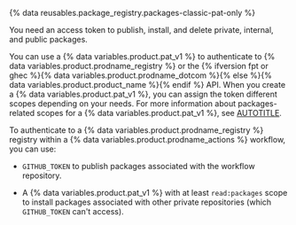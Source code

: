 {% data reusables.package_registry.packages-classic-pat-only %}

You need an access token to publish, install, and delete private, internal, and public packages.

You can use a {% data variables.product.pat_v1 %} to authenticate to {% data variables.product.prodname_registry %} or the {% ifversion fpt or ghec %}{% data variables.product.prodname_dotcom %}{% else %}{% data variables.product.product_name %}{% endif %} API. When you create a {% data variables.product.pat_v1 %}, you can assign the token different scopes depending on your needs. For more information about packages-related scopes for a {% data variables.product.pat_v1 %}, see [AUTOTITLE](/packages/learn-github-packages/about-permissions-for-github-packages#about-scopes-and-permissions-for-package-registries).

To authenticate to a {% data variables.product.prodname_registry %} registry within a {% data variables.product.prodname_actions %} workflow, you can use:
* `GITHUB_TOKEN` to publish packages associated with the workflow repository.

* A {% data variables.product.pat_v1 %} with at least `read:packages` scope to install packages associated with other private repositories (which `GITHUB_TOKEN` can't access).
